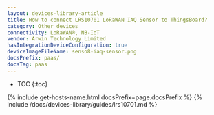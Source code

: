 ```yaml
---
layout: devices-library-article
title: How to connect LRS10701 LoRaWAN IAQ Sensor to ThingsBoard?
category: Other devices
connectivity: LoRaWAN®, NB-IoT
vendor: Arwin Technology Limited
hasIntegrationDeviceConfiguration: true
deviceImageFileName: senso8-iaq-sensor.png
docsPrefix: paas/
docsTag: paas
---
```


* TOC
{:toc}

{% include get-hosts-name.html docsPrefix=page.docsPrefix %}
{% include /docs/devices-library/guides/lrs10701.md %}